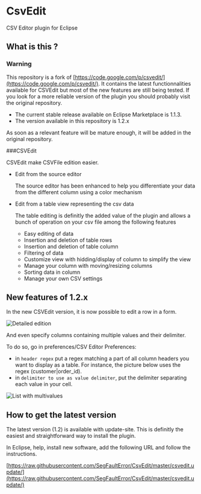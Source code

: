 CsvEdit
=======

CSV Editor plugin for Eclipse

## What is this ?

### Warning
This repository is a fork of [https://code.google.com/p/csvedit/](https://code.google.com/p/csvedit/). It contains the latest functionnalities available for CSVEdit but most of the new features are still being tested. If you look for a more reliable version of the plugin you should probably visit the original repository. 

- The current stable release available on Eclipse Marketplace is 1.1.3.
- The version available in this repository is 1.2.x

As soon as a relevant feature will be mature enough, it will be added in the original repository.

###CSVEdit

CSVEdit make CSVFile edition easier.

+ Edit from the source editor

	The source editor has been enhanced to help you differentiate your data from the different column using a color mechanism

+ Edit from a table view representing the csv data

	The table editing is definitly the added value of the plugin and allows a bunch of operation on your csv file among the following features

	- Easy editing of data
	- Insertion and deletion of table rows
	- Insertion and deletion of table column
	- Filtering of data
	- Customize view with hidding/display of column to simplify the view
	- Manage your column with moving/resizing columns
	- Sorting data in column
	- Manage your own CSV settings

## New features of 1.2.x

In the new CSVEdit version, it is now possible to edit a row in a form.

![Detailed edition](http://mathieusavy.com/images/github/CSVEdit-detailed.png "Detailed edition")

And even specify columns containing multiple values and their delimiter.

To do so, go in preferences/CSV Editor Preferences:

+ in `header regex` put a regex matching a part of all column headers you want to display as a table. For instance, the picture below uses the regex (customer|order_id).
+ in `delimiter to use as value delimiter`, put the delimiter separating each value in your cell.

![List with multivalues](http://mathieusavy.com/images/github/CSVEdit-multivalues.png "List with multivalues")

## How to get the latest version

The latest version (1.2) is available with update-site. This is definitly the easiest and straightforward way to install the plugin.

In Eclipse, help, install new software, add the following URL and follow the instructions.

[https://raw.githubusercontent.com/SegFaultError/CsvEdit/master/csvedit.update/](https://raw.githubusercontent.com/SegFaultError/CsvEdit/master/csvedit.update/)
